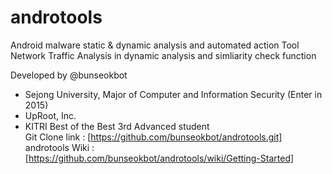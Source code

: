 # androtools
Android malware static &amp; dynamic analysis and automated action Tool<br>
Network Traffic Analysis in dynamic analysis and simliarity check function<br>

Developed by @bunseokbot<br>
- Sejong University, Major of Computer and Information Security (Enter in 2015)<br>
- UpRoot, Inc.<br>
- KITRI Best of the Best 3rd Advanced student<br>
Git Clone link : [https://github.com/bunseokbot/androtools.git]<br>
androtools Wiki : [https://github.com/bunseokbot/androtools/wiki/Getting-Started]
